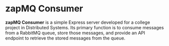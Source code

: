 # zapMQ Consumer

**zapMQ Consumer** is a simple Express server developed for a college project in Distributed Systems. Its primary function is to consume messages from a RabbitMQ queue, store those messages, and provide an API endpoint to retrieve the stored messages from the queue.
